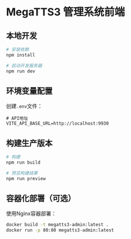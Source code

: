 # MegaTTS3 管理系统前端

## 本地开发

```bash
# 安装依赖
npm install

# 启动开发服务器
npm run dev
```

## 环境变量配置

创建`.env`文件：

```
# API地址
VITE_API_BASE_URL=http://localhost:9930
```

## 构建生产版本

```bash
# 构建
npm run build

# 预览构建结果
npm run preview
```

## 容器化部署（可选）

使用Nginx容器部署：

```bash
docker build -t megatts3-admin:latest .
docker run -p 80:80 megatts3-admin:latest
``` 